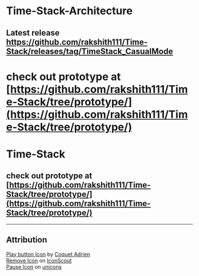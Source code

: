 # Time-Stack-Architecture
## Latest release https://github.com/rakshith111/Time-Stack/releases/tag/TimeStack_CasualMode

check out prototype at [https://github.com/rakshith111/Time-Stack/tree/prototype/](https://github.com/rakshith111/Time-Stack/tree/prototype/)
=======
# Time-Stack
## check out prototype at [https://github.com/rakshith111/Time-Stack/tree/prototype/](https://github.com/rakshith111/Time-Stack/tree/prototype/)
-----
Attribution
-----
<a href="https://iconscout.com/icons/play-button" target="_blank">Play button Icon</a> by <a href="https://iconscout.com/contributors/adrien-coquet" target="_blank">Coquet Adrien</a><br>
<a href="https://iconscout.com/icons/remove" target="_blank">Remove Icon</a> on <a href="https://iconscout.com">IconScout</a><br>
<a href="https://iconscout.com/icons/pause" target="_blank">Pause Icon</a> on <a href="https://iconscout.com/contributors/unicons">unicons</a>
